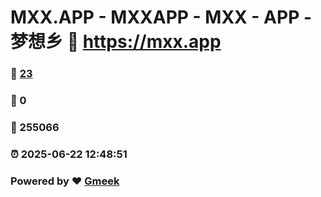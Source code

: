 # MXX.APP - MXXAPP - MXX - APP -  梦想乡 :link: https://mxx.app 
### :page_facing_up: [23](https://mxx.app/tag.html) 
### :speech_balloon: 0 
### :hibiscus: 255066 
### :alarm_clock: 2025-06-22 12:48:51 
### Powered by :heart: [Gmeek](https://github.com/Meekdai/Gmeek)
